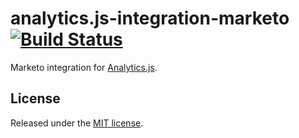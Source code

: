 # analytics.js-integration-marketo [![Build Status][ci-badge]][ci-link]

Marketo integration for [Analytics.js][].

## License

Released under the [MIT license](LICENSE).


[Analytics.js]: https://segment.com/docs/libraries/analytics.js/
[ci-link]: https://ci.segment.com/gh/segment-integrations/analytics.js-integration-marketo
[ci-badge]: https://ci.segment.com/gh/segment-integrations/analytics.js-integration-marketo.svg?style=svg&circle-token=efe5f1bed9bc9712ca7b2e2285ee3645ac5551db
